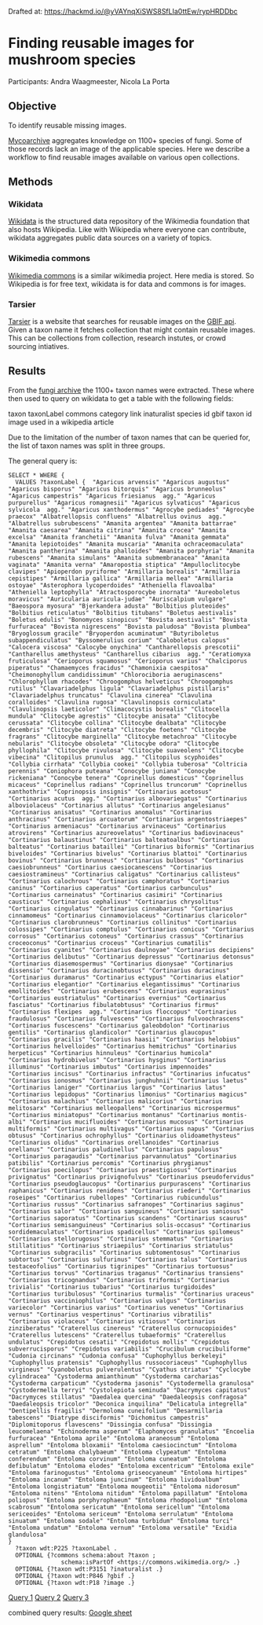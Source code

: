 Drafted at: https://hackmd.io/@yVAYnqXiSWS8SfLIa0ttEw/rypHRDDbc

# Finding reusable images for mushroom species

Participants: Andra Waagmeester, Nicola La Porta

## Objective 
To identify reusable missing images.

[Mycoarchive](https://www2.muse.it/bresadola/fem_ma/fem_ma_sl.asp) aggregates knowledge on 1100+ species of fungi. Some of those records lack an image of the applicable species. Here we describe a workflow to find reusable images available on various open collections. 

## Methods
### Wikidata
[Wikidata](https://www.wikidata.org) is the structured data repository of the Wikimedia foundation that also hosts Wikipedia. Like with Wikipedia where everyone can contribute, wikidata aggregates public data sources on a variety of topics. 

### Wikimedia commons
[Wikimedia commons](https://commons.wikimedia.org/wiki/Main_Page) is a similar wikimedia project. Here media is stored. So Wikipedia is for free text, wikidata is for data and commons is for images. 

### Tarsier
[Tarsier](https://andrawaag.github.io/tarsier/index.html) is a website that searches for reusable images on the [GBIF api](https://www.gbif.org/developer/summary/). Given a taxon name it fetches collection that might contain reusable images. This can be collections from collection, research instutes, or crowd sourcing intiatives. 


## Results
From the [fungi archive](https://www2.muse.it/bresadola/fem_ma/fem_ma_sl.asp) the 1100+ taxon names were extracted. These where then used to query on wikidata to get a table with the following fields:

taxon
taxonLabel
commons category link
inaturalist species id
gbif taxon id
image used in a wikipedia article

Due to the limitation of the number of taxon names that can be queried for, the list of taxon names was split in three groups. 

The general query is:
```
SELECT * WHERE {
  VALUES ?taxonLabel {  "Agaricus arvensis" "Agaricus augustus" "Agaricus bisporus" "Agaricus bitorquis" "Agaricus brunneolus" "Agaricus campestris" "Agaricus friesianus  agg." "Agaricus purpurellus" "Agaricus romagnesii" "Agaricus sylvaticus" "Agaricus sylvicola  agg." "Agaricus xanthodermus" "Agrocybe pediades" "Agrocybe praecox" "Albatrellopsis confluens" "Albatrellus ovinus  agg." "Albatrellus subrubescens" "Amanita argentea" "Amanita battarrae" "Amanita caesarea" "Amanita citrina" "Amanita crocea" "Amanita excelsa" "Amanita franchetii" "Amanita fulva" "Amanita gemmata" "Amanita lepiotoides" "Amanita muscaria" "Amanita ochraceomaculata" "Amanita pantherina" "Amanita phalloides" "Amanita porphyria" "Amanita rubescens" "Amanita simulans" "Amanita submembranacea" "Amanita vaginata" "Amanita verna" "Amaropostia stiptica" "Ampulloclitocybe clavipes" "Apioperdon pyriforme" "Armillaria borealis" "Armillaria cepistipes" "Armillaria gallica" "Armillaria mellea" "Armillaria ostoyae" "Asterophora lycoperdoides" "Atheniella flavoalba" "Atheniella leptophylla" "Atractosporocybe inornata" "Aureoboletus moravicus" "Auricularia auricula-judae" "Auriscalpium vulgare" "Baeospora myosura" "Bjerkandera adusta" "Bolbitius pluteoides" "Bolbitius reticulatus" "Bolbitius titubans" "Boletus aestivalis" "Boletus edulis" "Bonomyces sinopicus" "Bovista aestivalis" "Bovista furfuracea" "Bovista nigrescens" "Bovista paludosa" "Bovista plumbea" "Bryoglossum gracile" "Bryoperdon acuminatum" "Butyriboletus subappendiculatus" "Byssomerulius corium" "Caloboletus calopus" "Calocera viscosa" "Calocybe onychina" "Cantharellopsis prescotii" "Cantharellus amethysteus" "Cantharellus cibarius  agg." "Ceratiomyxa fruticulosa" "Cerioporus squamosus" "Cerioporus varius" "Chalciporus piperatus" "Chamaemyces fracidus" "Chamonixia caespitosa" "Cheimonophyllum candidissimum" "Chlorociboria aeruginascens" "Chlorophyllum rhacodes" "Chroogomphus helveticus" "Chroogomphus rutilus" "Clavariadelphus ligula" "Clavariadelphus pistillaris" "Clavariadelphus truncatus" "Clavulina cinerea" "Clavulina coralloides" "Clavulina rugosa" "Clavulinopsis corniculata" "Clavulinopsis laeticolor" "Climacocystis borealis" "Clitocella mundula" "Clitocybe agrestis" "Clitocybe anisata" "Clitocybe cerussata" "Clitocybe collina" "Clitocybe dealbata" "Clitocybe decembris" "Clitocybe diatreta" "Clitocybe foetens" "Clitocybe fragrans" "Clitocybe marginella" "Clitocybe metachroa" "Clitocybe nebularis" "Clitocybe obsoleta" "Clitocybe odora" "Clitocybe phyllophila" "Clitocybe rivulosa" "Clitocybe suaveolens" "Clitocybe vibecina" "Clitopilus prunulus  agg." "Clitopilus scyphoides" "Collybia cirrhata" "Collybia cookei" "Collybia tuberosa" "Coltricia perennis" "Coniophora puteana" "Conocybe juniana" "Conocybe rickeniana" "Conocybe tenera" "Coprinellus domesticus" "Coprinellus micaceus" "Coprinellus radians" "Coprinellus truncorum" "Coprinellus xanthothrix" "Coprinopsis insignis" "Cortinarius acetosus" "Cortinarius acutus  agg." "Cortinarius albovariegatus" "Cortinarius alboviolaceus" "Cortinarius allutus" "Cortinarius angelesianus" "Cortinarius anisatus" "Cortinarius anomalus" "Cortinarius anthracinus" "Cortinarius arcuatorum" "Cortinarius argentostriaepes" "Cortinarius armeniacus" "Cortinarius arvinaceus" "Cortinarius atrovirens" "Cortinarius azureovelatus" "Cortinarius badiovinaceus" "Cortinarius balaustinus" "Cortinarius balteatoalbus" "Cortinarius balteatus" "Cortinarius bataillei" "Cortinarius biformis" "Cortinarius biveloides" "Cortinarius bivelus" "Cortinarius blattoi" "Cortinarius bovinus" "Cortinarius brunneus" "Cortinarius bulbosus" "Cortinarius caesiobrunneus" "Cortinarius caesiocanescens" "Cortinarius caesiostramineus" "Cortinarius caligatus" "Cortinarius callisteus" "Cortinarius calochrous" "Cortinarius camphoratus" "Cortinarius caninus" "Cortinarius caperatus" "Cortinarius carbunculus" "Cortinarius carneinatus" "Cortinarius casimiri" "Cortinarius causticus" "Cortinarius cephalixus" "Cortinarius chrysolitus" "Cortinarius cingulatus" "Cortinarius cinnabarinus" "Cortinarius cinnamomeus" "Cortinarius cinnamoviolaceus" "Cortinarius claricolor" "Cortinarius clarobrunneus" "Cortinarius collinitus" "Cortinarius colossipes" "Cortinarius comptulus" "Cortinarius conicus" "Cortinarius corrosus" "Cortinarius cotoneus" "Cortinarius crassus" "Cortinarius croceoconus" "Cortinarius croceus" "Cortinarius cumatilis" "Cortinarius cyanites" "Cortinarius daulnoyae" "Cortinarius decipiens" "Cortinarius delibutus" "Cortinarius depressus" "Cortinarius detonsus" "Cortinarius diasemospermus" "Cortinarius dionysae" "Cortinarius dissensio" "Cortinarius duracinobtusus" "Cortinarius duracinus" "Cortinarius duramarus" "Cortinarius ectypus" "Cortinarius elatior" "Cortinarius elegantior" "Cortinarius elegantissimus" "Cortinarius emollitoides" "Cortinarius erubescens" "Cortinarius euprasinus" "Cortinarius eustriatulus" "Cortinarius evernius" "Cortinarius fasciatus" "Cortinarius fibulatobtusus" "Cortinarius firmus" "Cortinarius flexipes  agg." "Cortinarius floccopus" "Cortinarius fraudulosus" "Cortinarius fulvescens" "Cortinarius fulvoochrascens" "Cortinarius fuscescens" "Cortinarius galeobdolon" "Cortinarius gentilis" "Cortinarius glandicolor" "Cortinarius glaucopus" "Cortinarius gracilis" "Cortinarius haasii" "Cortinarius helobius" "Cortinarius helvelloides" "Cortinarius hemitrichus" "Cortinarius herpeticus" "Cortinarius hinnuleus" "Cortinarius humicola" "Cortinarius hydrobivelus" "Cortinarius hysginus" "Cortinarius illuminus" "Cortinarius imbutus" "Cortinarius impennoides" "Cortinarius incisus" "Cortinarius infractus" "Cortinarius infucatus" "Cortinarius ionosmus" "Cortinarius junghuhnii" "Cortinarius laetus" "Cortinarius laniger" "Cortinarius largus" "Cortinarius latus" "Cortinarius lepidopus" "Cortinarius limonius" "Cortinarius magicus" "Cortinarius malachius" "Cortinarius malicorius" "Cortinarius melitosarx" "Cortinarius melleopallens" "Cortinarius microspermus" "Cortinarius miniatopus" "Cortinarius montanus" "Cortinarius montis-albi" "Cortinarius mucifluoides" "Cortinarius mucosus" "Cortinarius multiformis" "Cortinarius multivagus" "Cortinarius napus" "Cortinarius obtusus" "Cortinarius ochrophyllus" "Cortinarius olidoamethysteus" "Cortinarius olidus" "Cortinarius orellanoides" "Cortinarius orellanus" "Cortinarius paludinellus" "Cortinarius papulosus" "Cortinarius paragaudis" "Cortinarius parvannulatus" "Cortinarius patibilis" "Cortinarius percomis" "Cortinarius phrygianus" "Cortinarius poecilopus" "Cortinarius praestigiosus" "Cortinarius privignatus" "Cortinarius privignofulvus" "Cortinarius pseudofervidus" "Cortinarius pseudoglaucopus" "Cortinarius purpurascens" "Cortinarius raphanicus" "Cortinarius renidens" "Cortinarius riederi" "Cortinarius roseipes" "Cortinarius rubellopes" "Cortinarius rubicundulus" "Cortinarius russus" "Cortinarius safranopes" "Cortinarius saginus" "Cortinarius salor" "Cortinarius sanguineus" "Cortinarius saniosus" "Cortinarius saporatus" "Cortinarius scandens" "Cortinarius scaurus" "Cortinarius semisanguineus" "Cortinarius solis-occasus" "Cortinarius sordidemaculatus" "Cortinarius spadicellus" "Cortinarius spilomeus" "Cortinarius stellorugosus" "Cortinarius stemmatus" "Cortinarius stillatitius" "Cortinarius striaepilus" "Cortinarius striatulus" "Cortinarius subgracilis" "Cortinarius subtomentosus" "Cortinarius subtortus" "Cortinarius sulfurinus" "Cortinarius talus" "Cortinarius testaceofolius" "Cortinarius tigrinipes" "Cortinarius tortuosus" "Cortinarius torvus" "Cortinarius traganus" "Cortinarius transiens" "Cortinarius tricognandus" "Cortinarius triformis" "Cortinarius trivialis" "Cortinarius tubarius" "Cortinarius turgidoides" "Cortinarius turibulosus" "Cortinarius turmalis" "Cortinarius uraceus" "Cortinarius vacciniophilus" "Cortinarius valgus" "Cortinarius variecolor" "Cortinarius varius" "Cortinarius venetus" "Cortinarius vernus" "Cortinarius vespertinus" "Cortinarius vibratilis" "Cortinarius violaceus" "Cortinarius vitiosus" "Cortinarius zinziberatus" "Craterellus cinereus" "Craterellus cornucopioides" "Craterellus lutescens" "Craterellus tubaeformis" "Craterellus undulatus" "Crepidotus cesatii" "Crepidotus mollis" "Crepidotus subverrucisporus" "Crepidotus variabilis" "Crucibulum crucibuliforme" "Cudonia circinans" "Cudonia confusa" "Cuphophyllus berkeleyi" "Cuphophyllus pratensis" "Cuphophyllus russocoriaceus" "Cuphophyllus virgineus" "Cyanoboletus pulverulentus" "Cyathus striatus" "Cyclocybe cylindracea" "Cystoderma amianthinum" "Cystoderma carcharias" "Cystoderma carpaticum" "Cystoderma jasonis" "Cystodermella granulosa" "Cystodermella terryi" "Cystolepiota seminuda" "Dacrymyces capitatus" "Dacrymyces stillatus" "Daedalea quercina" "Daedaleopsis confragosa" "Daedaleopsis tricolor" "Deconica inquilina" "Delicatula integrella" "Dentipellis fragilis" "Dermoloma cuneifolium" "Desarmillaria tabescens" "Diatrype disciformis" "Dichomitus campestris" "Diplomitoporus flavescens" "Dissingia confusa" "Dissingia leucomelaena" "Echinoderma asperum" "Elaphomyces granulatus" "Encoelia furfuracea" "Entoloma aprile" "Entoloma araneosum" "Entoloma asprellum" "Entoloma bloxamii" "Entoloma caesiocinctum" "Entoloma cetratum" "Entoloma chalybaeum" "Entoloma clypeatum" "Entoloma conferendum" "Entoloma corvinum" "Entoloma cuneatum" "Entoloma defibulatum" "Entoloma elodes" "Entoloma excentricum" "Entoloma exile" "Entoloma farinogustus" "Entoloma griseocyaneum" "Entoloma hirtipes" "Entoloma incanum" "Entoloma juncinum" "Entoloma lividoalbum" "Entoloma longistriatum" "Entoloma mougeotii" "Entoloma nidorosum" "Entoloma nitens" "Entoloma nitidum" "Entoloma papillatum" "Entoloma poliopus" "Entoloma porphyrophaeum" "Entoloma rhodopolium" "Entoloma scabrosum" "Entoloma sericatum" "Entoloma sericellum" "Entoloma sericeoides" "Entoloma sericeum" "Entoloma serrulatum" "Entoloma sinuatum" "Entoloma sodale" "Entoloma turbidum" "Entoloma turci" "Entoloma undatum" "Entoloma vernum" "Entoloma versatile" "Exidia glandulosa"                     
}
  ?taxon wdt:P225 ?taxonLabel .
  OPTIONAL {?commons schema:about ?taxon ;
               schema:isPartOf <https://commons.wikimedia.org/> .}
  OPTIONAL {?taxon wdt:P3151 ?inaturalist .}
  OPTIONAL {?taxon wdt:P846 ?gbif .}
  OPTIONAL {?taxon wdt:P18 ?image .}
  ```
  
 [Query 1](https://query.wikidata.org/#SELECT%20%2a%20WHERE%20%7B%0A%20%20VALUES%20%3FtaxonLabel%20%7B%20%20%22Agaricus%20arvensis%22%20%22Agaricus%20augustus%22%20%22Agaricus%20bisporus%22%20%22Agaricus%20bitorquis%22%20%22Agaricus%20brunneolus%22%20%22Agaricus%20campestris%22%20%22Agaricus%20friesianus%20%20agg.%22%20%22Agaricus%20purpurellus%22%20%22Agaricus%20romagnesii%22%20%22Agaricus%20sylvaticus%22%20%22Agaricus%20sylvicola%20%20agg.%22%20%22Agaricus%20xanthodermus%22%20%22Agrocybe%20pediades%22%20%22Agrocybe%20praecox%22%20%22Albatrellopsis%20confluens%22%20%22Albatrellus%20ovinus%20%20agg.%22%20%22Albatrellus%20subrubescens%22%20%22Amanita%20argentea%22%20%22Amanita%20battarrae%22%20%22Amanita%20caesarea%22%20%22Amanita%20citrina%22%20%22Amanita%20crocea%22%20%22Amanita%20excelsa%22%20%22Amanita%20franchetii%22%20%22Amanita%20fulva%22%20%22Amanita%20gemmata%22%20%22Amanita%20lepiotoides%22%20%22Amanita%20muscaria%22%20%22Amanita%20ochraceomaculata%22%20%22Amanita%20pantherina%22%20%22Amanita%20phalloides%22%20%22Amanita%20porphyria%22%20%22Amanita%20rubescens%22%20%22Amanita%20simulans%22%20%22Amanita%20submembranacea%22%20%22Amanita%20vaginata%22%20%22Amanita%20verna%22%20%22Amaropostia%20stiptica%22%20%22Ampulloclitocybe%20clavipes%22%20%22Apioperdon%20pyriforme%22%20%22Armillaria%20borealis%22%20%22Armillaria%20cepistipes%22%20%22Armillaria%20gallica%22%20%22Armillaria%20mellea%22%20%22Armillaria%20ostoyae%22%20%22Asterophora%20lycoperdoides%22%20%22Atheniella%20flavoalba%22%20%22Atheniella%20leptophylla%22%20%22Atractosporocybe%20inornata%22%20%22Aureoboletus%20moravicus%22%20%22Auricularia%20auricula-judae%22%20%22Auriscalpium%20vulgare%22%20%22Baeospora%20myosura%22%20%22Bjerkandera%20adusta%22%20%22Bolbitius%20pluteoides%22%20%22Bolbitius%20reticulatus%22%20%22Bolbitius%20titubans%22%20%22Boletus%20aestivalis%22%20%22Boletus%20edulis%22%20%22Bonomyces%20sinopicus%22%20%22Bovista%20aestivalis%22%20%22Bovista%20furfuracea%22%20%22Bovista%20nigrescens%22%20%22Bovista%20paludosa%22%20%22Bovista%20plumbea%22%20%22Bryoglossum%20gracile%22%20%22Bryoperdon%20acuminatum%22%20%22Butyriboletus%20subappendiculatus%22%20%22Byssomerulius%20corium%22%20%22Caloboletus%20calopus%22%20%22Calocera%20viscosa%22%20%22Calocybe%20onychina%22%20%22Cantharellopsis%20prescotii%22%20%22Cantharellus%20amethysteus%22%20%22Cantharellus%20cibarius%20%20agg.%22%20%22Ceratiomyxa%20fruticulosa%22%20%22Cerioporus%20squamosus%22%20%22Cerioporus%20varius%22%20%22Chalciporus%20piperatus%22%20%22Chamaemyces%20fracidus%22%20%22Chamonixia%20caespitosa%22%20%22Cheimonophyllum%20candidissimum%22%20%22Chlorociboria%20aeruginascens%22%20%22Chlorophyllum%20rhacodes%22%20%22Chroogomphus%20helveticus%22%20%22Chroogomphus%20rutilus%22%20%22Clavariadelphus%20ligula%22%20%22Clavariadelphus%20pistillaris%22%20%22Clavariadelphus%20truncatus%22%20%22Clavulina%20cinerea%22%20%22Clavulina%20coralloides%22%20%22Clavulina%20rugosa%22%20%22Clavulinopsis%20corniculata%22%20%22Clavulinopsis%20laeticolor%22%20%22Climacocystis%20borealis%22%20%22Clitocella%20mundula%22%20%22Clitocybe%20agrestis%22%20%22Clitocybe%20anisata%22%20%22Clitocybe%20cerussata%22%20%22Clitocybe%20collina%22%20%22Clitocybe%20dealbata%22%20%22Clitocybe%20decembris%22%20%22Clitocybe%20diatreta%22%20%22Clitocybe%20foetens%22%20%22Clitocybe%20fragrans%22%20%22Clitocybe%20marginella%22%20%22Clitocybe%20metachroa%22%20%22Clitocybe%20nebularis%22%20%22Clitocybe%20obsoleta%22%20%22Clitocybe%20odora%22%20%22Clitocybe%20phyllophila%22%20%22Clitocybe%20rivulosa%22%20%22Clitocybe%20suaveolens%22%20%22Clitocybe%20vibecina%22%20%22Clitopilus%20prunulus%20%20agg.%22%20%22Clitopilus%20scyphoides%22%20%22Collybia%20cirrhata%22%20%22Collybia%20cookei%22%20%22Collybia%20tuberosa%22%20%22Coltricia%20perennis%22%20%22Coniophora%20puteana%22%20%22Conocybe%20juniana%22%20%22Conocybe%20rickeniana%22%20%22Conocybe%20tenera%22%20%22Coprinellus%20domesticus%22%20%22Coprinellus%20micaceus%22%20%22Coprinellus%20radians%22%20%22Coprinellus%20truncorum%22%20%22Coprinellus%20xanthothrix%22%20%22Coprinopsis%20insignis%22%20%22Cortinarius%20acetosus%22%20%22Cortinarius%20acutus%20%20agg.%22%20%22Cortinarius%20albovariegatus%22%20%22Cortinarius%20alboviolaceus%22%20%22Cortinarius%20allutus%22%20%22Cortinarius%20angelesianus%22%20%22Cortinarius%20anisatus%22%20%22Cortinarius%20anomalus%22%20%22Cortinarius%20anthracinus%22%20%22Cortinarius%20arcuatorum%22%20%22Cortinarius%20argentostriaepes%22%20%22Cortinarius%20armeniacus%22%20%22Cortinarius%20arvinaceus%22%20%22Cortinarius%20atrovirens%22%20%22Cortinarius%20azureovelatus%22%20%22Cortinarius%20badiovinaceus%22%20%22Cortinarius%20balaustinus%22%20%22Cortinarius%20balteatoalbus%22%20%22Cortinarius%20balteatus%22%20%22Cortinarius%20bataillei%22%20%22Cortinarius%20biformis%22%20%22Cortinarius%20biveloides%22%20%22Cortinarius%20bivelus%22%20%22Cortinarius%20blattoi%22%20%22Cortinarius%20bovinus%22%20%22Cortinarius%20brunneus%22%20%22Cortinarius%20bulbosus%22%20%22Cortinarius%20caesiobrunneus%22%20%22Cortinarius%20caesiocanescens%22%20%22Cortinarius%20caesiostramineus%22%20%22Cortinarius%20caligatus%22%20%22Cortinarius%20callisteus%22%20%22Cortinarius%20calochrous%22%20%22Cortinarius%20camphoratus%22%20%22Cortinarius%20caninus%22%20%22Cortinarius%20caperatus%22%20%22Cortinarius%20carbunculus%22%20%22Cortinarius%20carneinatus%22%20%22Cortinarius%20casimiri%22%20%22Cortinarius%20causticus%22%20%22Cortinarius%20cephalixus%22%20%22Cortinarius%20chrysolitus%22%20%22Cortinarius%20cingulatus%22%20%22Cortinarius%20cinnabarinus%22%20%22Cortinarius%20cinnamomeus%22%20%22Cortinarius%20cinnamoviolaceus%22%20%22Cortinarius%20claricolor%22%20%22Cortinarius%20clarobrunneus%22%20%22Cortinarius%20collinitus%22%20%22Cortinarius%20colossipes%22%20%22Cortinarius%20comptulus%22%20%22Cortinarius%20conicus%22%20%22Cortinarius%20corrosus%22%20%22Cortinarius%20cotoneus%22%20%22Cortinarius%20crassus%22%20%22Cortinarius%20croceoconus%22%20%22Cortinarius%20croceus%22%20%22Cortinarius%20cumatilis%22%20%22Cortinarius%20cyanites%22%20%22Cortinarius%20daulnoyae%22%20%22Cortinarius%20decipiens%22%20%22Cortinarius%20delibutus%22%20%22Cortinarius%20depressus%22%20%22Cortinarius%20detonsus%22%20%22Cortinarius%20diasemospermus%22%20%22Cortinarius%20dionysae%22%20%22Cortinarius%20dissensio%22%20%22Cortinarius%20duracinobtusus%22%20%22Cortinarius%20duracinus%22%20%22Cortinarius%20duramarus%22%20%22Cortinarius%20ectypus%22%20%22Cortinarius%20elatior%22%20%22Cortinarius%20elegantior%22%20%22Cortinarius%20elegantissimus%22%20%22Cortinarius%20emollitoides%22%20%22Cortinarius%20erubescens%22%20%22Cortinarius%20euprasinus%22%20%22Cortinarius%20eustriatulus%22%20%22Cortinarius%20evernius%22%20%22Cortinarius%20fasciatus%22%20%22Cortinarius%20fibulatobtusus%22%20%22Cortinarius%20firmus%22%20%22Cortinarius%20flexipes%20%20agg.%22%20%22Cortinarius%20floccopus%22%20%22Cortinarius%20fraudulosus%22%20%22Cortinarius%20fulvescens%22%20%22Cortinarius%20fulvoochrascens%22%20%22Cortinarius%20fuscescens%22%20%22Cortinarius%20galeobdolon%22%20%22Cortinarius%20gentilis%22%20%22Cortinarius%20glandicolor%22%20%22Cortinarius%20glaucopus%22%20%22Cortinarius%20gracilis%22%20%22Cortinarius%20haasii%22%20%22Cortinarius%20helobius%22%20%22Cortinarius%20helvelloides%22%20%22Cortinarius%20hemitrichus%22%20%22Cortinarius%20herpeticus%22%20%22Cortinarius%20hinnuleus%22%20%22Cortinarius%20humicola%22%20%22Cortinarius%20hydrobivelus%22%20%22Cortinarius%20hysginus%22%20%22Cortinarius%20illuminus%22%20%22Cortinarius%20imbutus%22%20%22Cortinarius%20impennoides%22%20%22Cortinarius%20incisus%22%20%22Cortinarius%20infractus%22%20%22Cortinarius%20infucatus%22%20%22Cortinarius%20ionosmus%22%20%22Cortinarius%20junghuhnii%22%20%22Cortinarius%20laetus%22%20%22Cortinarius%20laniger%22%20%22Cortinarius%20largus%22%20%22Cortinarius%20latus%22%20%22Cortinarius%20lepidopus%22%20%22Cortinarius%20limonius%22%20%22Cortinarius%20magicus%22%20%22Cortinarius%20malachius%22%20%22Cortinarius%20malicorius%22%20%22Cortinarius%20melitosarx%22%20%22Cortinarius%20melleopallens%22%20%22Cortinarius%20microspermus%22%20%22Cortinarius%20miniatopus%22%20%22Cortinarius%20montanus%22%20%22Cortinarius%20montis-albi%22%20%22Cortinarius%20mucifluoides%22%20%22Cortinarius%20mucosus%22%20%22Cortinarius%20multiformis%22%20%22Cortinarius%20multivagus%22%20%22Cortinarius%20napus%22%20%22Cortinarius%20obtusus%22%20%22Cortinarius%20ochrophyllus%22%20%22Cortinarius%20olidoamethysteus%22%20%22Cortinarius%20olidus%22%20%22Cortinarius%20orellanoides%22%20%22Cortinarius%20orellanus%22%20%22Cortinarius%20paludinellus%22%20%22Cortinarius%20papulosus%22%20%22Cortinarius%20paragaudis%22%20%22Cortinarius%20parvannulatus%22%20%22Cortinarius%20patibilis%22%20%22Cortinarius%20percomis%22%20%22Cortinarius%20phrygianus%22%20%22Cortinarius%20poecilopus%22%20%22Cortinarius%20praestigiosus%22%20%22Cortinarius%20privignatus%22%20%22Cortinarius%20privignofulvus%22%20%22Cortinarius%20pseudofervidus%22%20%22Cortinarius%20pseudoglaucopus%22%20%22Cortinarius%20purpurascens%22%20%22Cortinarius%20raphanicus%22%20%22Cortinarius%20renidens%22%20%22Cortinarius%20riederi%22%20%22Cortinarius%20roseipes%22%20%22Cortinarius%20rubellopes%22%20%22Cortinarius%20rubicundulus%22%20%22Cortinarius%20russus%22%20%22Cortinarius%20safranopes%22%20%22Cortinarius%20saginus%22%20%22Cortinarius%20salor%22%20%22Cortinarius%20sanguineus%22%20%22Cortinarius%20saniosus%22%20%22Cortinarius%20saporatus%22%20%22Cortinarius%20scandens%22%20%22Cortinarius%20scaurus%22%20%22Cortinarius%20semisanguineus%22%20%22Cortinarius%20solis-occasus%22%20%22Cortinarius%20sordidemaculatus%22%20%22Cortinarius%20spadicellus%22%20%22Cortinarius%20spilomeus%22%20%22Cortinarius%20stellorugosus%22%20%22Cortinarius%20stemmatus%22%20%22Cortinarius%20stillatitius%22%20%22Cortinarius%20striaepilus%22%20%22Cortinarius%20striatulus%22%20%22Cortinarius%20subgracilis%22%20%22Cortinarius%20subtomentosus%22%20%22Cortinarius%20subtortus%22%20%22Cortinarius%20sulfurinus%22%20%22Cortinarius%20talus%22%20%22Cortinarius%20testaceofolius%22%20%22Cortinarius%20tigrinipes%22%20%22Cortinarius%20tortuosus%22%20%22Cortinarius%20torvus%22%20%22Cortinarius%20traganus%22%20%22Cortinarius%20transiens%22%20%22Cortinarius%20tricognandus%22%20%22Cortinarius%20triformis%22%20%22Cortinarius%20trivialis%22%20%22Cortinarius%20tubarius%22%20%22Cortinarius%20turgidoides%22%20%22Cortinarius%20turibulosus%22%20%22Cortinarius%20turmalis%22%20%22Cortinarius%20uraceus%22%20%22Cortinarius%20vacciniophilus%22%20%22Cortinarius%20valgus%22%20%22Cortinarius%20variecolor%22%20%22Cortinarius%20varius%22%20%22Cortinarius%20venetus%22%20%22Cortinarius%20vernus%22%20%22Cortinarius%20vespertinus%22%20%22Cortinarius%20vibratilis%22%20%22Cortinarius%20violaceus%22%20%22Cortinarius%20vitiosus%22%20%22Cortinarius%20zinziberatus%22%20%22Craterellus%20cinereus%22%20%22Craterellus%20cornucopioides%22%20%22Craterellus%20lutescens%22%20%22Craterellus%20tubaeformis%22%20%22Craterellus%20undulatus%22%20%22Crepidotus%20cesatii%22%20%22Crepidotus%20mollis%22%20%22Crepidotus%20subverrucisporus%22%20%22Crepidotus%20variabilis%22%20%22Crucibulum%20crucibuliforme%22%20%22Cudonia%20circinans%22%20%22Cudonia%20confusa%22%20%22Cuphophyllus%20berkeleyi%22%20%22Cuphophyllus%20pratensis%22%20%22Cuphophyllus%20russocoriaceus%22%20%22Cuphophyllus%20virgineus%22%20%22Cyanoboletus%20pulverulentus%22%20%22Cyathus%20striatus%22%20%22Cyclocybe%20cylindracea%22%20%22Cystoderma%20amianthinum%22%20%22Cystoderma%20carcharias%22%20%22Cystoderma%20carpaticum%22%20%22Cystoderma%20jasonis%22%20%22Cystodermella%20granulosa%22%20%22Cystodermella%20terryi%22%20%22Cystolepiota%20seminuda%22%20%22Dacrymyces%20capitatus%22%20%22Dacrymyces%20stillatus%22%20%22Daedalea%20quercina%22%20%22Daedaleopsis%20confragosa%22%20%22Daedaleopsis%20tricolor%22%20%22Deconica%20inquilina%22%20%22Delicatula%20integrella%22%20%22Dentipellis%20fragilis%22%20%22Dermoloma%20cuneifolium%22%20%22Desarmillaria%20tabescens%22%20%22Diatrype%20disciformis%22%20%22Dichomitus%20campestris%22%20%22Diplomitoporus%20flavescens%22%20%22Dissingia%20confusa%22%20%22Dissingia%20leucomelaena%22%20%22Echinoderma%20asperum%22%20%22Elaphomyces%20granulatus%22%20%22Encoelia%20furfuracea%22%20%22Entoloma%20aprile%22%20%22Entoloma%20araneosum%22%20%22Entoloma%20asprellum%22%20%22Entoloma%20bloxamii%22%20%22Entoloma%20caesiocinctum%22%20%22Entoloma%20cetratum%22%20%22Entoloma%20chalybaeum%22%20%22Entoloma%20clypeatum%22%20%22Entoloma%20conferendum%22%20%22Entoloma%20corvinum%22%20%22Entoloma%20cuneatum%22%20%22Entoloma%20defibulatum%22%20%22Entoloma%20elodes%22%20%22Entoloma%20excentricum%22%20%22Entoloma%20exile%22%20%22Entoloma%20farinogustus%22%20%22Entoloma%20griseocyaneum%22%20%22Entoloma%20hirtipes%22%20%22Entoloma%20incanum%22%20%22Entoloma%20juncinum%22%20%22Entoloma%20lividoalbum%22%20%22Entoloma%20longistriatum%22%20%22Entoloma%20mougeotii%22%20%22Entoloma%20nidorosum%22%20%22Entoloma%20nitens%22%20%22Entoloma%20nitidum%22%20%22Entoloma%20papillatum%22%20%22Entoloma%20poliopus%22%20%22Entoloma%20porphyrophaeum%22%20%22Entoloma%20rhodopolium%22%20%22Entoloma%20scabrosum%22%20%22Entoloma%20sericatum%22%20%22Entoloma%20sericellum%22%20%22Entoloma%20sericeoides%22%20%22Entoloma%20sericeum%22%20%22Entoloma%20serrulatum%22%20%22Entoloma%20sinuatum%22%20%22Entoloma%20sodale%22%20%22Entoloma%20turbidum%22%20%22Entoloma%20turci%22%20%22Entoloma%20undatum%22%20%22Entoloma%20vernum%22%20%22Entoloma%20versatile%22%20%22Exidia%20glandulosa%22%20%20%20%20%20%20%20%20%20%20%20%20%20%20%20%20%20%20%20%20%20%0A%7D%0A%20%20%3Ftaxon%20wdt%3AP225%20%3FtaxonLabel%20.%0A%20%20OPTIONAL%20%7B%3Fcommons%20schema%3Aabout%20%3Ftaxon%20%3B%0A%20%20%20%20%20%20%20%20%20%20%20%20%20%20%20schema%3AisPartOf%20%3Chttps%3A%2F%2Fcommons.wikimedia.org%2F%3E%20.%7D%0A%20%20OPTIONAL%20%7B%3Ftaxon%20wdt%3AP3151%20%3Finaturalist%20.%7D%0A%20%20OPTIONAL%20%7B%3Ftaxon%20wdt%3AP846%20%3Fgbif%20.%7D%0A%20%20OPTIONAL%20%7B%3Ftaxon%20wdt%3AP18%20%3Fimage%20.%7D%0A%7D)
 [Query 2](https://query.wikidata.org/#SELECT%20%2a%20WHERE%20%7B%0A%20%20VALUES%20%3FtaxonLabel%20%7B%20%20%0A%20%20%20%20%22Pycnoporus%20cinnabarinus%22%20%22Radulomyces%20molaris%22%20%22Ramaria%20formosa%22%20%22Ramaria%20ignicolor%22%20%22Ramaria%20pallida%22%20%22Ramaria%20stricta%22%20%22Resupinatus%20applicatus%22%20%22Rheubarbariboletus%20armeniacus%22%20%22Rhizocybe%20pruinosa%22%20%22Rhizopogon%20abietis%22%20%22Rhizopogon%20roseolus%22%20%22Rhodocollybia%20butyracea%22%20%22Rhodocollybia%20distorta%22%20%22Rhodocollybia%20filamentosa%22%20%22Rhodocollybia%20fodiens%22%20%22Rhodocollybia%20maculata%22%20%22Rickenella%20fibula%22%20%22Rigidoporus%20sanguinolentus%22%20%22Ripartites%20metrodii%22%20%22Ripartites%20tricholoma%22%20%22Roridomyces%20roridus%22%20%22Rubroboletus%20rhodoxanthus%22%20%22Rubroboletus%20satanas%22%20%22Russula%20acetolens%22%20%22Russula%20acrifolia%22%20%22Russula%20adulterina%22%20%22Russula%20adusta%22%20%22Russula%20aeruginea%22%20%22Russula%20albonigra%22%20%22Russula%20alutacea%22%20%22Russula%20amarissima%22%20%22Russula%20amethystina%20%20agg.%22%20%22Russula%20amoenicolor%22%20%22Russula%20amoenolens%22%20%22Russula%20anthracina%22%20%22Russula%20aquosa%22%20%22Russula%20atropurpurea%22%20%22Russula%20atrorubens%22%20%22Russula%20aurea%22%20%22Russula%20azurea%22%20%22Russula%20badia%22%20%22Russula%20carminipes%22%20%22Russula%20carpini%22%20%22Russula%20cavipes%22%20%22Russula%20cessans%22%20%22Russula%20chloroides%22%20%22Russula%20clariana%22%20%22Russula%20claroflava%22%20%22Russula%20clavipes%22%20%22Russula%20consobrina%22%20%22Russula%20cyanoxantha%22%20%22Russula%20decipiens%22%20%22Russula%20decolorans%22%20%22Russula%20delica%22%20%22Russula%20densifolia%22%20%22Russula%20emetica%20%20agg.%22%20%22Russula%20favrei%22%20%22Russula%20fellea%22%20%22Russula%20firmula%22%20%22Russula%20foetens%22%20%22Russula%20fragilis%22%20%22Russula%20gracillima%22%20%22Russula%20grata%22%20%22Russula%20graveolens%22%20%22Russula%20grisea%22%20%22Russula%20helodes%22%20%22Russula%20heterophylla%22%20%22Russula%20illota%22%20%22Russula%20integra%22%20%22Russula%20lepida%22%20%22Russula%20lundellii%22%20%22Russula%20luteotacta%22%20%22Russula%20maculata%22%20%22Russula%20mairei%22%20%22Russula%20medullata%22%20%22Russula%20melliolens%22%20%22Russula%20minutula%22%20%22Russula%20mustelina%22%20%22Russula%20nauseosa%20%20agg.%22%20%22Russula%20nigricans%22%20%22Russula%20ochroleuca%22%20%22Russula%20olivacea%22%20%22Russula%20olivobrunnea%22%20%22Russula%20paludosa%22%20%22Russula%20pascua%22%20%22Russula%20pelargonia%22%20%22Russula%20persicina%22%20%22Russula%20postiana%22%20%22Russula%20puellaris%22%20%22Russula%20queletii%22%20%22Russula%20raoultii%22%20%22Russula%20recondita%22%20%22Russula%20rhodopus%22%20%22Russula%20risigallina%22%20%22Russula%20romellii%22%20%22Russula%20roseipes%22%20%22Russula%20roseoaurantia%22%20%22Russula%20rubroalba%22%20%22Russula%20sanguinea%22%20%22Russula%20sapinea%22%20%22Russula%20silvestris%22%20%22Russula%20sororia%22%20%22Russula%20sphagnophila%22%20%22Russula%20subfoetens%22%20%22Russula%20torulosa%22%20%22Russula%20velenovskyi%22%20%22Russula%20velutipes%22%20%22Russula%20versicolor%22%20%22Russula%20vesca%22%20%22Russula%20vinosa%22%20%22Russula%20vinosobrunnea%22%20%22Russula%20violeipes%22%20%22Russula%20virescens%22%20%22Russula%20xerampelina%22%20%22Rutstroemia%20bulgarioides%22%20%22Sarcodon%20imbricatus%22%20%22Schizophyllum%20amplum%22%20%22Schizophyllum%20commune%22%20%22Scleroderma%20areolatum%22%20%22Scleroderma%20bovista%22%20%22Scleroderma%20citrinum%22%20%22Scleroderma%20verrucosum%22%20%22Scutellinia%20scutellata%22%20%22Simocybe%20centunculus%22%20%22Singerocybe%20phaeophthalma%22%20%22Skeletocutis%20amorpha%22%20%22Skeletocutis%20nivea%22%20%22Sparassis%20crispa%22%20%22Spathularia%20flavida%22%20%22Sphagnurus%20paluster%22%20%22Steccherinum%20ochraceum%22%20%22Stereum%20gausapatum%22%20%22Stereum%20hirsutum%22%20%22Stereum%20rugosum%22%20%22Strobilurus%20esculentus%22%20%22Strobilurus%20stephanocystis%22%20%22Strobilurus%20tenacellus%22%20%22Stropharia%20aeruginosa%22%20%22Stropharia%20coronilla%22%20%22Stropharia%20cyanea%22%20%22Stropharia%20hornemannii%22%20%22Stropharia%20rugosoannulata%22%20%22Suillellus%20luridus%22%20%22Suillus%20bovinus%22%20%22Suillus%20bresadolae%22%20%22Suillus%20cavipes%22%20%22Suillus%20collinitus%22%20%22Suillus%20flavidus%22%20%22Suillus%20granulatus%22%20%22Suillus%20grevillei%22%20%22Suillus%20luteus%22%20%22Suillus%20placidus%22%20%22Suillus%20plorans%22%20%22Suillus%20sibiricus%22%20%22Suillus%20tridentinus%22%20%22Suillus%20variegatus%22%20%22Suillus%20viscidus%22%20%22Tapinella%20atrotomentosa%22%20%22Tapinella%20panuoides%22%20%22Tarzetta%20catinus%22%20%22Tephrocybe%20baeosperma%22%20%22Tephrocybe%20confusa%22%20%22Tephrocybe%20misera%22%20%22Tephrocybe%20putida%22%20%22Tephrocybe%20rancida%22%20%22Terana%20coerulea%22%20%22Thelephora%20palmata%22%20%22Thelephora%20terrestris%22%20%22Trametes%20hirsuta%22%20%22Trametes%20ochracea%22%20%22Trametes%20versicolor%22%20%22Tremella%20mesenterica%22%20%22Trichaptum%20abietinum%22%20%22Trichoderma%20leucopus%22%20%22Tricholoma%20acerbum%22%20%22Tricholoma%20albobrunneum%22%20%22Tricholoma%20album%22%20%22Tricholoma%20arvernense%22%20%22Tricholoma%20atrosquamosum%22%20%22Tricholoma%20bresadolanum%22%20%22Tricholoma%20cingulatum%22%20%22Tricholoma%20columbetta%22%20%22Tricholoma%20fucatum%22%20%22Tricholoma%20imbricatum%22%20%22Tricholoma%20inamoenum%22%20%22Tricholoma%20josserandii%22%20%22Tricholoma%20lascivum%22%20%22Tricholoma%20pessundatum%22%20%22Tricholoma%20portentosum%22%20%22Tricholoma%20psammopus%22%20%22Tricholoma%20saponaceum%22%20%22Tricholoma%20scalpturatum%22%20%22Tricholoma%20sciodes%22%20%22Tricholoma%20sejunctum%22%20%22Tricholoma%20squarrulosum%22%20%22Tricholoma%20stiparophyllum%22%20%22Tricholoma%20sulphurescens%22%20%22Tricholoma%20sulphureum%22%20%22Tricholoma%20terreum%22%20%22Tricholoma%20ustale%22%20%22Tricholoma%20ustaloides%22%20%22Tricholoma%20vaccinum%22%20%22Tricholoma%20virgatum%22%20%22Tricholomopsis%20decora%22%20%22Tricholomopsis%20rutilans%22%20%22Tubaria%20hiemalis%22%20%22Tubifera%20ferruginosa%22%20%22Tylopilus%20felleus%22%20%22Volvariella%20hypopithys%22%20%22Volvariella%20murinella%22%20%22Volvariella%20pusilla%22%20%22Vuilleminia%20comedens%22%20%22Xerocomellus%20chrysenteron%22%20%22Xerocomellus%20pruinatus%22%20%22Xerocomus%20ferrugineus%22%20%22Xerocomus%20subtomentosus%22%20%22Xeromphalina%20campanella%22%20%22Xerula%20pudens%22%20%22Xylaria%20hypoxylon%22%20%22Xylodon%20quercinus%22%20%22Zhuliangomyces%20illinitus%22%7D%0A%20%20%3Ftaxon%20wdt%3AP225%20%3FtaxonLabel%20.%0A%20%20OPTIONAL%20%7B%3Fcommons%20schema%3Aabout%20%3Ftaxon%20%3B%0A%20%20%20%20%20%20%20%20%20%20%20%20%20%20%20schema%3AisPartOf%20%3Chttps%3A%2F%2Fcommons.wikimedia.org%2F%3E%20.%7D%0A%20%20OPTIONAL%20%7B%3Ftaxon%20wdt%3AP3151%20%3Finaturalist%20.%7D%0A%20%20OPTIONAL%20%7B%3Ftaxon%20wdt%3AP846%20%3Fgbif%20.%7D%0A%20%20OPTIONAL%20%7B%3Ftaxon%20wdt%3AP18%20%3Fimage%20.%7D%0A%7D) 
[Query 3](https://query.wikidata.org/#SELECT%20%2a%20WHERE%20%7B%0A%20%20VALUES%20%3FtaxonLabel%20%7B%20%20%0A%20%20%20%20%22Pycnoporus%20cinnabarinus%22%20%22Radulomyces%20molaris%22%20%22Ramaria%20formosa%22%20%22Ramaria%20ignicolor%22%20%22Ramaria%20pallida%22%20%22Ramaria%20stricta%22%20%22Resupinatus%20applicatus%22%20%22Rheubarbariboletus%20armeniacus%22%20%22Rhizocybe%20pruinosa%22%20%22Rhizopogon%20abietis%22%20%22Rhizopogon%20roseolus%22%20%22Rhodocollybia%20butyracea%22%20%22Rhodocollybia%20distorta%22%20%22Rhodocollybia%20filamentosa%22%20%22Rhodocollybia%20fodiens%22%20%22Rhodocollybia%20maculata%22%20%22Rickenella%20fibula%22%20%22Rigidoporus%20sanguinolentus%22%20%22Ripartites%20metrodii%22%20%22Ripartites%20tricholoma%22%20%22Roridomyces%20roridus%22%20%22Rubroboletus%20rhodoxanthus%22%20%22Rubroboletus%20satanas%22%20%22Russula%20acetolens%22%20%22Russula%20acrifolia%22%20%22Russula%20adulterina%22%20%22Russula%20adusta%22%20%22Russula%20aeruginea%22%20%22Russula%20albonigra%22%20%22Russula%20alutacea%22%20%22Russula%20amarissima%22%20%22Russula%20amethystina%20%20agg.%22%20%22Russula%20amoenicolor%22%20%22Russula%20amoenolens%22%20%22Russula%20anthracina%22%20%22Russula%20aquosa%22%20%22Russula%20atropurpurea%22%20%22Russula%20atrorubens%22%20%22Russula%20aurea%22%20%22Russula%20azurea%22%20%22Russula%20badia%22%20%22Russula%20carminipes%22%20%22Russula%20carpini%22%20%22Russula%20cavipes%22%20%22Russula%20cessans%22%20%22Russula%20chloroides%22%20%22Russula%20clariana%22%20%22Russula%20claroflava%22%20%22Russula%20clavipes%22%20%22Russula%20consobrina%22%20%22Russula%20cyanoxantha%22%20%22Russula%20decipiens%22%20%22Russula%20decolorans%22%20%22Russula%20delica%22%20%22Russula%20densifolia%22%20%22Russula%20emetica%20%20agg.%22%20%22Russula%20favrei%22%20%22Russula%20fellea%22%20%22Russula%20firmula%22%20%22Russula%20foetens%22%20%22Russula%20fragilis%22%20%22Russula%20gracillima%22%20%22Russula%20grata%22%20%22Russula%20graveolens%22%20%22Russula%20grisea%22%20%22Russula%20helodes%22%20%22Russula%20heterophylla%22%20%22Russula%20illota%22%20%22Russula%20integra%22%20%22Russula%20lepida%22%20%22Russula%20lundellii%22%20%22Russula%20luteotacta%22%20%22Russula%20maculata%22%20%22Russula%20mairei%22%20%22Russula%20medullata%22%20%22Russula%20melliolens%22%20%22Russula%20minutula%22%20%22Russula%20mustelina%22%20%22Russula%20nauseosa%20%20agg.%22%20%22Russula%20nigricans%22%20%22Russula%20ochroleuca%22%20%22Russula%20olivacea%22%20%22Russula%20olivobrunnea%22%20%22Russula%20paludosa%22%20%22Russula%20pascua%22%20%22Russula%20pelargonia%22%20%22Russula%20persicina%22%20%22Russula%20postiana%22%20%22Russula%20puellaris%22%20%22Russula%20queletii%22%20%22Russula%20raoultii%22%20%22Russula%20recondita%22%20%22Russula%20rhodopus%22%20%22Russula%20risigallina%22%20%22Russula%20romellii%22%20%22Russula%20roseipes%22%20%22Russula%20roseoaurantia%22%20%22Russula%20rubroalba%22%20%22Russula%20sanguinea%22%20%22Russula%20sapinea%22%20%22Russula%20silvestris%22%20%22Russula%20sororia%22%20%22Russula%20sphagnophila%22%20%22Russula%20subfoetens%22%20%22Russula%20torulosa%22%20%22Russula%20velenovskyi%22%20%22Russula%20velutipes%22%20%22Russula%20versicolor%22%20%22Russula%20vesca%22%20%22Russula%20vinosa%22%20%22Russula%20vinosobrunnea%22%20%22Russula%20violeipes%22%20%22Russula%20virescens%22%20%22Russula%20xerampelina%22%20%22Rutstroemia%20bulgarioides%22%20%22Sarcodon%20imbricatus%22%20%22Schizophyllum%20amplum%22%20%22Schizophyllum%20commune%22%20%22Scleroderma%20areolatum%22%20%22Scleroderma%20bovista%22%20%22Scleroderma%20citrinum%22%20%22Scleroderma%20verrucosum%22%20%22Scutellinia%20scutellata%22%20%22Simocybe%20centunculus%22%20%22Singerocybe%20phaeophthalma%22%20%22Skeletocutis%20amorpha%22%20%22Skeletocutis%20nivea%22%20%22Sparassis%20crispa%22%20%22Spathularia%20flavida%22%20%22Sphagnurus%20paluster%22%20%22Steccherinum%20ochraceum%22%20%22Stereum%20gausapatum%22%20%22Stereum%20hirsutum%22%20%22Stereum%20rugosum%22%20%22Strobilurus%20esculentus%22%20%22Strobilurus%20stephanocystis%22%20%22Strobilurus%20tenacellus%22%20%22Stropharia%20aeruginosa%22%20%22Stropharia%20coronilla%22%20%22Stropharia%20cyanea%22%20%22Stropharia%20hornemannii%22%20%22Stropharia%20rugosoannulata%22%20%22Suillellus%20luridus%22%20%22Suillus%20bovinus%22%20%22Suillus%20bresadolae%22%20%22Suillus%20cavipes%22%20%22Suillus%20collinitus%22%20%22Suillus%20flavidus%22%20%22Suillus%20granulatus%22%20%22Suillus%20grevillei%22%20%22Suillus%20luteus%22%20%22Suillus%20placidus%22%20%22Suillus%20plorans%22%20%22Suillus%20sibiricus%22%20%22Suillus%20tridentinus%22%20%22Suillus%20variegatus%22%20%22Suillus%20viscidus%22%20%22Tapinella%20atrotomentosa%22%20%22Tapinella%20panuoides%22%20%22Tarzetta%20catinus%22%20%22Tephrocybe%20baeosperma%22%20%22Tephrocybe%20confusa%22%20%22Tephrocybe%20misera%22%20%22Tephrocybe%20putida%22%20%22Tephrocybe%20rancida%22%20%22Terana%20coerulea%22%20%22Thelephora%20palmata%22%20%22Thelephora%20terrestris%22%20%22Trametes%20hirsuta%22%20%22Trametes%20ochracea%22%20%22Trametes%20versicolor%22%20%22Tremella%20mesenterica%22%20%22Trichaptum%20abietinum%22%20%22Trichoderma%20leucopus%22%20%22Tricholoma%20acerbum%22%20%22Tricholoma%20albobrunneum%22%20%22Tricholoma%20album%22%20%22Tricholoma%20arvernense%22%20%22Tricholoma%20atrosquamosum%22%20%22Tricholoma%20bresadolanum%22%20%22Tricholoma%20cingulatum%22%20%22Tricholoma%20columbetta%22%20%22Tricholoma%20fucatum%22%20%22Tricholoma%20imbricatum%22%20%22Tricholoma%20inamoenum%22%20%22Tricholoma%20josserandii%22%20%22Tricholoma%20lascivum%22%20%22Tricholoma%20pessundatum%22%20%22Tricholoma%20portentosum%22%20%22Tricholoma%20psammopus%22%20%22Tricholoma%20saponaceum%22%20%22Tricholoma%20scalpturatum%22%20%22Tricholoma%20sciodes%22%20%22Tricholoma%20sejunctum%22%20%22Tricholoma%20squarrulosum%22%20%22Tricholoma%20stiparophyllum%22%20%22Tricholoma%20sulphurescens%22%20%22Tricholoma%20sulphureum%22%20%22Tricholoma%20terreum%22%20%22Tricholoma%20ustale%22%20%22Tricholoma%20ustaloides%22%20%22Tricholoma%20vaccinum%22%20%22Tricholoma%20virgatum%22%20%22Tricholomopsis%20decora%22%20%22Tricholomopsis%20rutilans%22%20%22Tubaria%20hiemalis%22%20%22Tubifera%20ferruginosa%22%20%22Tylopilus%20felleus%22%20%22Volvariella%20hypopithys%22%20%22Volvariella%20murinella%22%20%22Volvariella%20pusilla%22%20%22Vuilleminia%20comedens%22%20%22Xerocomellus%20chrysenteron%22%20%22Xerocomellus%20pruinatus%22%20%22Xerocomus%20ferrugineus%22%20%22Xerocomus%20subtomentosus%22%20%22Xeromphalina%20campanella%22%20%22Xerula%20pudens%22%20%22Xylaria%20hypoxylon%22%20%22Xylodon%20quercinus%22%20%22Zhuliangomyces%20illinitus%22%7D%0A%20%20%3Ftaxon%20wdt%3AP225%20%3FtaxonLabel%20.%0A%20%20OPTIONAL%20%7B%3Fcommons%20schema%3Aabout%20%3Ftaxon%20%3B%0A%20%20%20%20%20%20%20%20%20%20%20%20%20%20%20schema%3AisPartOf%20%3Chttps%3A%2F%2Fcommons.wikimedia.org%2F%3E%20.%7D%0A%20%20OPTIONAL%20%7B%3Ftaxon%20wdt%3AP3151%20%3Finaturalist%20.%7D%0A%20%20OPTIONAL%20%7B%3Ftaxon%20wdt%3AP846%20%3Fgbif%20.%7D%0A%20%20OPTIONAL%20%7B%3Ftaxon%20wdt%3AP18%20%3Fimage%20.%7D%0A%7D)

combined query results: [Google sheet](https://docs.google.com/spreadsheets/d/1bwgLgnhuE17ROzdtWLJRtVUV7jBalyHBsAxnRp1-zAI/edit?usp=sharing)
